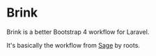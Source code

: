# Brink
Brink is a better Bootstrap 4 workflow for Laravel.

It's basically the workflow from [Sage](https://roots.io/sage/) by roots.
